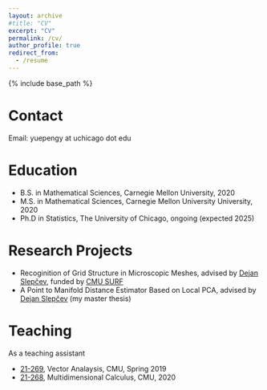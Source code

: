```yaml
---
layout: archive
#title: "CV"
excerpt: "CV"
permalink: /cv/
author_profile: true
redirect_from:
  - /resume
---
```


{% include base_path %}

Contact
======
Email: yuepengy at uchicago dot edu


Education
======
* B.S. in Mathematical Sciences, Carnegie Mellon University, 2020
* M.S. in Mathematical Sciences, Carnegie Mellon University University, 2020
* Ph.D in Statistics, The University of Chicago, ongoing (expected 2025)

  
Research Projects
======
* Recoginition of Grid Structure in Microscopic Meshes, advised by [Dejan Slepčev](http://www.math.cmu.edu/~slepcev/), funded by [CMU SURF](https://www.cmu.edu/uro/summer%20research%20fellowships/SURF/index.html)
* A Point to Manifold Distance Estimator Based on Local PCA, advised by [Dejan Slepčev](http://www.math.cmu.edu/~slepcev/) (my master thesis)
  
Teaching
======
As a teaching assistant
  * [21-269](http://www.math.cmu.edu/~gautam/sj/teaching/2018-19/269-vector-analysis/), Vector Analaysis, CMU, Spring 2019
  * [21-268](http://www.math.cmu.edu/~gautam/sj/teaching/2019-20/268-multid-calc/), Multidimensional Calculus, CMU, 2020
  

